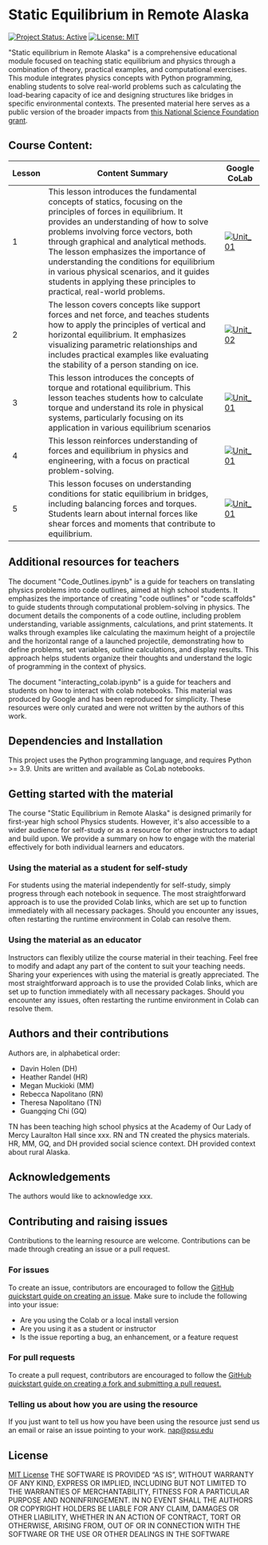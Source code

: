 # Static Equilibrium in Remote Alaska

[![Project Status: Active](https://www.repostatus.org/badges/latest/active.svg)](https://www.repostatus.org/#active)
[![License: MIT](https://img.shields.io/badge/License-MIT-yellow.svg)](https://opensource.org/licenses/MIT)

"Static equilibrium in Remote Alaska" is a comprehensive educational module focused on teaching static equilibrium and physics through a combination of theory, practical examples, and computational exercises. This module integrates physics concepts with Python programming, enabling students to solve real-world problems such as calculating the load-bearing capacity of ice and designing structures like bridges in specific environmental contexts. The presented material here serves as a public version of the broader impacts from [this National Science Foundation grant](https://www.nsf.gov/awardsearch/showAward?AWD_ID=2121909&HistoricalAwards=false). 

## Course Content:

| Lesson | Content Summary                 | Google CoLab|
|------|---------------------------------|------|
| 1    | This lesson introduces the fundamental concepts of statics, focusing on the principles of forces in equilibrium. It provides an understanding of how to solve problems involving force vectors, both through graphical and analytical methods. The lesson emphasizes the importance of understanding the conditions for equilibrium in various physical scenarios, and it guides students in applying these principles to practical, real-world problems. | [![Unit_01](https://colab.research.google.com/assets/colab-badge.svg)](https://colab.research.google.com/drive/1dp6GRQZdSIWkXo8C7EeEGafog3wipmi3?usp=sharing) |
| 2    | The lesson covers concepts like support forces and net force, and teaches students how to apply the principles of vertical and horizontal equilibrium. It emphasizes visualizing parametric relationships and includes practical examples like evaluating the stability of a person standing on ice. | [![Unit_02](https://colab.research.google.com/assets/colab-badge.svg)](https://colab.research.google.com/drive/1gzo0E511Jfu8cd6453FQB2hnOqYE-DIK?usp=sharing) |
| 3    | This lesson introduces the concepts of torque and rotational equilibrium. This lesson teaches students how to calculate torque and understand its role in physical systems, particularly focusing on its application in various equilibrium scenarios| [![Unit_01](https://colab.research.google.com/assets/colab-badge.svg)](https://colab.research.google.com/drive/1oWPx56qeF3MBXvJNrtOPS1875MSyngGH?usp=sharing) |
| 4    | This lesson reinforces understanding of forces and equilibrium in physics and engineering, with a focus on practical problem-solving.| [![Unit_01](https://colab.research.google.com/assets/colab-badge.svg)](https://colab.research.google.com/drive/1cR4s--aS97XXNYX0BPoOEOYg51eOKrgr?usp=sharing) |
| 5    | This lesson focuses on understanding conditions for static equilibrium in bridges, including balancing forces and torques. Students learn about internal forces like shear forces and moments that contribute to equilibrium. | [![Unit_01](https://colab.research.google.com/assets/colab-badge.svg)](https://colab.research.google.com/drive/1k7s4WtFUQAyGNWpxca752dDVuj8fIkDa?usp=sharing) |

## Additional resources for teachers
The document "Code_Outlines.ipynb" is a guide for teachers on translating physics problems into code outlines, aimed at high school students. It emphasizes the importance of creating "code outlines" or "code scaffolds" to guide students through computational problem-solving in physics. The document details the components of a code outline, including problem understanding, variable assignments, calculations, and print statements. It walks through examples like calculating the maximum height of a projectile and the horizontal range of a launched projectile, demonstrating how to define problems, set variables, outline calculations, and display results. This approach helps students organize their thoughts and understand the logic of programming in the context of physics.

The document "interacting_colab.ipynb" is a guide for teachers and students on how to interact with colab notebooks. This material was produced by Google and has been reproduced for simplicity. These resources were only curated and were not written by the authors of this work. 

## Dependencies and Installation
This project uses the Python programming language, and requires Python >= 3.9.
Units are written and available as CoLab notebooks. 

## Getting started with the material
The course "Static Equilibrium in Remote Alaska" is designed primarily for first-year high school Physics students. However, it's also accessible to a wider audience for self-study or as a resource for other instructors to adapt and build upon. We provide a summary on how to engage with the material effectively for both individual learners and educators.

### Using the material as a student for self-study
For students using the material independently for self-study, simply progress through each notebook in sequence. The most straightforward approach is to use the provided Colab links, which are set up to function immediately with all necessary packages. Should you encounter any issues, often restarting the runtime environment in Colab can resolve them.

### Using the material as an educator
Instructors can flexibly utilize the course material in their teaching. Feel free to modify and adapt any part of the content to suit your teaching needs. Sharing your experiences with using the material is greatly appreciated. The most straightforward approach is to use the provided Colab links, which are set up to function immediately with all necessary packages. Should you encounter any issues, often restarting the runtime environment in Colab can resolve them.

## Authors and their contributions
Authors are, in alphabetical order:
* Davin Holen (DH)
* Heather Randel (HR)
* Megan Muckioki (MM)
* Rebecca Napolitano (RN)
* Theresa Napolitano (TN)
* Guangqing Chi (GQ)

TN has been teaching high school physics at the Academy of Our Lady of Mercy Lauralton Hall since xxx. 
RN and TN created the physics materials. HR, MM, GQ, and DH provided social science context.
DH provided context about rural Alaska.

## Acknowledgements
The authors would like to acknowledge xxx. 

## Contributing and raising issues

Contributions to the learning resource are welcome. Contributions can be made through creating an issue or a pull request.

### For issues
To create an issue, contributors are encouraged to follow the [GitHub quickstart guide on creating an issue](https://docs.github.com/en/issues/tracking-your-work-with-issues/creating-an-issue).
Make sure to include the following into your issue:
* Are you using the Colab or a local install version
* Are you using it as a student or instructor
* Is the issue reporting a bug, an enhancement, or a feature request

### For pull requests
To create a pull request, contributors are encouraged to follow the [GitHub quickstart guide on creating a fork and submitting a pull request.](https://docs.github.com/en/get-started/exploring-projects-on-github/contributing-to-a-project)

### Telling us about how you are using the resource
If you just want to tell us how you have been using the resource just send us an email or raise an issue pointing to your work. nap@psu.edu

## License
[MIT License](https://opensource.org/license/mit/) THE SOFTWARE IS PROVIDED “AS IS”, WITHOUT WARRANTY OF ANY KIND, EXPRESS OR IMPLIED, INCLUDING BUT NOT LIMITED TO THE WARRANTIES OF MERCHANTABILITY, FITNESS FOR A PARTICULAR PURPOSE AND NONINFRINGEMENT. IN NO EVENT SHALL THE AUTHORS OR COPYRIGHT HOLDERS BE LIABLE FOR ANY CLAIM, DAMAGES OR OTHER LIABILITY, WHETHER IN AN ACTION OF CONTRACT, TORT OR OTHERWISE, ARISING FROM, OUT OF OR IN CONNECTION WITH THE SOFTWARE OR THE USE OR OTHER DEALINGS IN THE SOFTWARE
